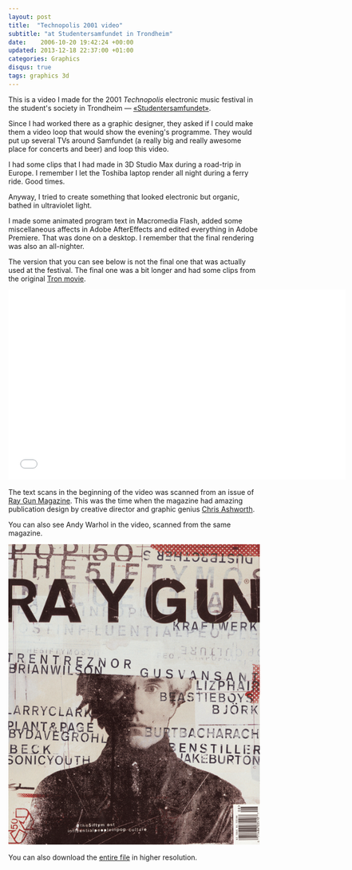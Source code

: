 ```yaml
---
layout: post
title:  "Technopolis 2001 video"
subtitle: "at Studentersamfundet in Trondheim"
date:    2006-10-20 19:42:24 +00:00
updated: 2013-12-18 22:37:00 +01:00
categories: Graphics
disqus: true
tags: graphics 3d
---
```


This is a video I made for the 2001 _Technopolis_ electronic music festival
in the student's society in Trondheim &mdash; [&laquo;Studentersamfundet&raquo;][samfundet].

Since I had worked there as a graphic designer, they asked if I could make
them a video loop that would show the evening's programme.  They would put
up several TVs around Samfundet (a really big and really awesome place for
concerts and beer) and loop this video.

I had some clips that I had made in 3D Studio Max during a road-trip in
Europe. I remember I let the Toshiba laptop render all night during a ferry
ride. Good times.

Anyway, I tried to create something that looked electronic but organic,
bathed in ultraviolet light.

I made some animated program text in Macromedia Flash, added some
miscellaneous affects in Adobe AfterEffects and edited everything in Adobe
Premiere. That was done on a desktop. I remember that the final rendering
was also an all-nighter.

The version that you can see below is not the final one that was actually
used at the festival. The final one was a bit longer and had some clips from
the original [Tron movie][tron].

  <iframe
    width="676"
    height="380"
    src="//www.youtube-nocookie.com/embed/6XCsUHr6jj4?rel=0"
    frameborder="0"
    allowfullscreen>
  </iframe>

The text scans in the beginning of the video was scanned from an issue of [Ray Gun
Magazine][raygun].  This was the time when the magazine had amazing
publication design by creative director and graphic genius [Chris Ashworth][ashworth].

You can also see Andy Warhol in the video, scanned from the same magazine.

!["Andy Warhol on the cover of Ray Gun Magazine"](/gfx/post/technopolis-warhol.png)

You can also download the [entire file][avi] in higher resolution.

[tron]: http://www.imdb.com/title/tt0084827/
[raygun]: https://en.wikipedia.org/wiki/Ray_Gun_(magazine)
[ashworth]: http://www.chris-ashworth.com/ray-gun-publish/ray-gun-magazine-covers/
[avi]: http://music.sublevel3.org/video/files/technopolis_2001_final.avi
[samfundet]: http://www.samfundet.no
